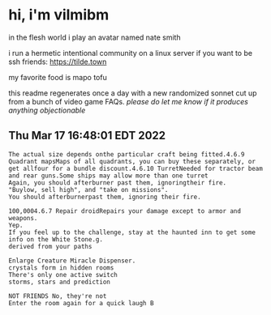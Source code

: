 # hi, i'm vilmibm

in the flesh world i play an avatar named nate smith

i run a hermetic intentional community on a linux server if you want to be ssh friends: https://tilde.town

my favorite food is mapo tofu

this readme regenerates once a day with a new randomized sonnet cut up from a bunch of video game FAQs.
_please do let me know if it produces anything objectionable_

## Thu Mar 17 16:48:01 EDT 2022

    The actual size depends onthe particular craft being fitted.4.6.9 Quadrant mapsMaps of all quadrants, you can buy these separately, or get allfour for a bundle discount.4.6.10 TurretNeeded for tractor beam and rear guns.Some ships may allow more than one turret
    Again, you should afterburner past them, ignoringtheir fire.
    "Buylow, sell high", and "take on missions".
    You should afterburnerpast them, ignoring their fire.
    
    100,0004.6.7 Repair droidRepairs your damage except to armor and weapons.
    Yep.
    If you feel up to the challenge, stay at the haunted inn to get some info on the White Stone.g.
    derived from your paths
    
    Enlarge Creature Miracle Dispenser.
    crystals form in hidden rooms
    There's only one active switch
    storms, stars and prediction
    
    NOT FRIENDS No, they're not
    Enter the room again for a quick laugh B
